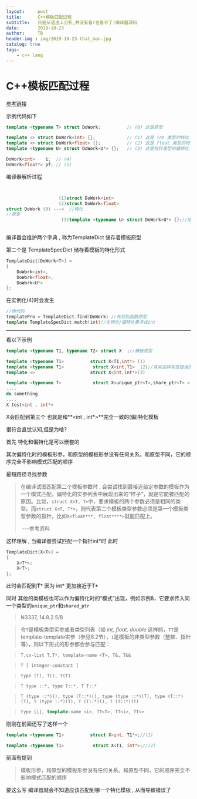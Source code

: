 ```yaml
---
layout:     post
title:      C++模板匹配过程
subtitle:   只是从语法上分析,并没有看(也看不了)编译器源码
date:       2019-10-23
author:     TB
header-img : img/2019-10-23-that_man.jpg
catalog: true
tags:
    - c++ lang
---
```

# C++模板匹配过程

[参考链接](https://github.com/wuye9036/CppTemplateTutorial)

示例代码如下



```c++
template <typename T> struct DoWork;	      // (0) 这是原型

template <> struct DoWork<int> {};            // (1) 这是 int 类型的特化
template <> struct DoWork<float> {};          // (2) 这是 float 类型的特化
template <typename U> struct DoWork<U*> {};   // (3) 这是指针类型的偏特化

DoWork<int>    i;  // (4)
DoWork<float*> pf; // (5)
```

编译器解析过程



```c++


					(1)struct DoWork<int>
					(2)struct DoWork<float>
struct DoWork (0) --->  //特化
//原型                
    				 (3)template <typename U> struct DoWork<U*> {};//指针类型的偏特化
    				 
```



编译器会维护两个字典 , 称为TemplateDict 储存着模板原型

第二个是 TemplateSpecDict 储存着模板的特化形式

```c++
TemplateDict[DoWork<T>] = 
{
    DoWork<int>,
    DoWork<float>,
    DoWork<U*>                     
};
```

在实例化(4)时会发生

```c++
//伪代码
templatePro = TemplateDict.find(DoWork) //先找到函数原型
template TemplateSpecDict.match(int)//在特化/偏特化表寻找int

```



------



看以下示例

```c++
template <typename T1, typename T2> struct X  ;//模板原型

template <typename T1>			struct X<T1,int*> (1)
template <typename T1>           struct X<int,T1>  (2)//其实这样写是错误的
template <>           			struct X<int,int*>(3)

template <typename T>            struct X<unique_ptr<T>,share_ptr<T> >; 
....
do something
....
X test<int , int*>
```

X会匹配到第三个 也就是和**<int , int*>**完全一致的(偏)特化模板

很符合直觉认知,但是为啥?



首先 特化和偏特化是可以嵌套的

其次偏特化时的模板形参，和原型的模板形参没有任何关系。和原型不同，它的顺序完全不影响模式匹配的顺序

最短路径寻找参数

> 在编译试图匹配第二个模板参数时 , 会尝试找到最接近给定参数的模板作为一个模式匹配，偏特化的实参列表中展现出来的“样子”，就是它能被匹配的原因。比如，`struct X<T, T>`中，要求模板的两个参数必须是相同的类型。而`struct X<T, T*>`，则代表第二个模板类型参数必须是第一个模板类型参数的指针，比如`X<float***, float****>`就能匹配上。
>
> ​																			 ---参考资料

这样理解 , 当编译器尝试匹配一个指针int*时 此时

```c++
TemplateDict[X<T>] = 
{
    X<T*>;
    X<T>;    
};
```

此时会匹配到**T*** 因为 int* 更加接近于T*

同时 其他的类模板也可以作为偏特化时的“模式”出现，例如示例8，它要求传入同一个类型的`unique_ptr`和`shared_ptr`

> N3337, 14.8.2.5/8

> 令`T`是模板类型实参或者类型列表（如 *int, float, double*  这样的，`TT`是template-template实参（参见6.2节），`i`是模板的非类型参数（整数、指针等），则以下形式的形参都会参与匹配：

> ```
> T,cv-list T,T*, template-name <T>, T&, T&&
> ```

> ```
> T [ integer-constant ]
> ```

> ```
> type (T), T(), T(T)
> ```

> ```
> T type ::*, type T::*, T T::*
> ```

> ```
> T (type ::*)(), type (T::*)(), type (type ::*)(T), type (T::*)(T), T (type ::*)(T), T (T::*)(), T (T::*)(T)
> ```

> ```c++
> type [i], template-name <i>, TT<T>, TT<i>, TT<>
> ```

刚刚在前面还写了这样一个

```c++
template <typename T1>			struct X<int, T1*>;//(1)

template <typename T1>           struct X<T1, int*>;//(2)
```

前面有提到

> 模板形参，和原型的模板形参没有任何关系。和原型不同，它的顺序完全不影响模式匹配的顺序

要这么写  编译器就会不知道应该匹配到哪一个特化模板 , 从而导致错误了
